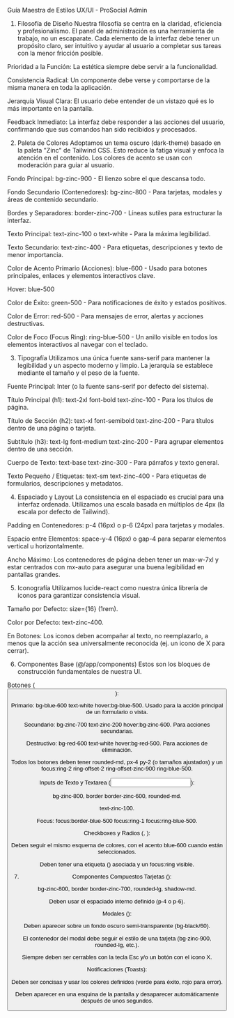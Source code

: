 Guía Maestra de Estilos UX/UI - ProSocial Admin

1. Filosofía de Diseño
   Nuestra filosofía se centra en la claridad, eficiencia y profesionalismo. El panel de administración es una herramienta de trabajo, no un escaparate. Cada elemento de la interfaz debe tener un propósito claro, ser intuitivo y ayudar al usuario a completar sus tareas con la menor fricción posible.

Prioridad a la Función: La estética siempre debe servir a la funcionalidad.

Consistencia Radical: Un componente debe verse y comportarse de la misma manera en toda la aplicación.

Jerarquía Visual Clara: El usuario debe entender de un vistazo qué es lo más importante en la pantalla.

Feedback Inmediato: La interfaz debe responder a las acciones del usuario, confirmando que sus comandos han sido recibidos y procesados.

2. Paleta de Colores
   Adoptamos un tema oscuro (dark-theme) basado en la paleta "Zinc" de Tailwind CSS. Esto reduce la fatiga visual y enfoca la atención en el contenido. Los colores de acento se usan con moderación para guiar al usuario.

Fondo Principal: bg-zinc-900 - El lienzo sobre el que descansa todo.

Fondo Secundario (Contenedores): bg-zinc-800 - Para tarjetas, modales y áreas de contenido secundario.

Bordes y Separadores: border-zinc-700 - Líneas sutiles para estructurar la interfaz.

Texto Principal: text-zinc-100 o text-white - Para la máxima legibilidad.

Texto Secundario: text-zinc-400 - Para etiquetas, descripciones y texto de menor importancia.

Color de Acento Primario (Acciones): blue-600 - Usado para botones principales, enlaces y elementos interactivos clave.

Hover: blue-500

Color de Éxito: green-500 - Para notificaciones de éxito y estados positivos.

Color de Error: red-500 - Para mensajes de error, alertas y acciones destructivas.

Color de Foco (Focus Ring): ring-blue-500 - Un anillo visible en todos los elementos interactivos al navegar con el teclado.

3. Tipografía
   Utilizamos una única fuente sans-serif para mantener la legibilidad y un aspecto moderno y limpio. La jerarquía se establece mediante el tamaño y el peso de la fuente.

Fuente Principal: Inter (o la fuente sans-serif por defecto del sistema).

Título Principal (h1): text-2xl font-bold text-zinc-100 - Para los títulos de página.

Título de Sección (h2): text-xl font-semibold text-zinc-200 - Para títulos dentro de una página o tarjeta.

Subtítulo (h3): text-lg font-medium text-zinc-200 - Para agrupar elementos dentro de una sección.

Cuerpo de Texto: text-base text-zinc-300 - Para párrafos y texto general.

Texto Pequeño / Etiquetas: text-sm text-zinc-400 - Para etiquetas de formularios, descripciones y metadatos.

4. Espaciado y Layout
   La consistencia en el espaciado es crucial para una interfaz ordenada. Utilizamos una escala basada en múltiplos de 4px (la escala por defecto de Tailwind).

Padding en Contenedores: p-4 (16px) o p-6 (24px) para tarjetas y modales.

Espacio entre Elementos: space-y-4 (16px) o gap-4 para separar elementos vertical u horizontalmente.

Ancho Máximo: Los contenedores de página deben tener un max-w-7xl y estar centrados con mx-auto para asegurar una buena legibilidad en pantallas grandes.

5. Iconografía
   Utilizamos lucide-react como nuestra única librería de iconos para garantizar consistencia visual.

Tamaño por Defecto: size={16} (1rem).

Color por Defecto: text-zinc-400.

En Botones: Los iconos deben acompañar al texto, no reemplazarlo, a menos que la acción sea universalmente reconocida (ej. un icono de X para cerrar).

6. Componentes Base (@/app/components)
   Estos son los bloques de construcción fundamentales de nuestra UI.

Botones (<Button />):

Primario: bg-blue-600 text-white hover:bg-blue-500. Usado para la acción principal de un formulario o vista.

Secundario: bg-zinc-700 text-zinc-200 hover:bg-zinc-600. Para acciones secundarias.

Destructivo: bg-red-600 text-white hover:bg-red-500. Para acciones de eliminación.

Todos los botones deben tener rounded-md, px-4 py-2 (o tamaños ajustados) y un focus:ring-2 ring-offset-2 ring-offset-zinc-900 ring-blue-500.

Inputs de Texto y Textarea (<Input />):

bg-zinc-800, border border-zinc-600, rounded-md.

text-zinc-100.

Focus: focus:border-blue-500 focus:ring-1 focus:ring-blue-500.

Checkboxes y Radios (<Checkbox />, <Radio />):

Deben seguir el mismo esquema de colores, con el acento blue-600 cuando están seleccionados.

Deben tener una etiqueta (<Label />) asociada y un focus:ring visible.

7. Componentes Compuestos
   Tarjetas (<Card />):

bg-zinc-800, border border-zinc-700, rounded-lg, shadow-md.

Deben usar el espaciado interno definido (p-4 o p-6).

Modales (<Modal />):

Deben aparecer sobre un fondo oscuro semi-transparente (bg-black/60).

El contenedor del modal debe seguir el estilo de una tarjeta (bg-zinc-900, rounded-lg, etc.).

Siempre deben ser cerrables con la tecla Esc y/o un botón con el icono X.

Notificaciones (Toasts):

Deben ser concisas y usar los colores definidos (verde para éxito, rojo para error).

Deben aparecer en una esquina de la pantalla y desaparecer automáticamente después de unos segundos.
